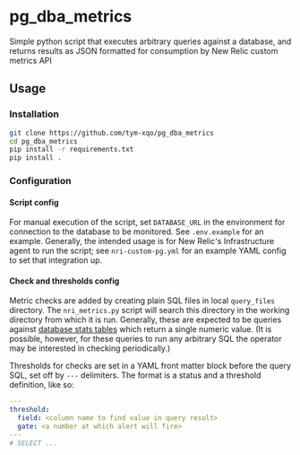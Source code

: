 # pg_dba_metrics

Simple python script that executes arbitrary queries against a database, and returns results as JSON formatted for consumption by New Relic custom metrics API
## Usage

### Installation

``` bash
git clone https://github.com/tym-xqo/pg_dba_metrics
cd pg_dba_metrics
pip install -r requirements.txt
pip install .
```

### Configuration

#### Script config

For manual execution of the script, set `DATABASE_URL` in the environment for connection to the database to be monitored. See `.env.example` for an example. Generally, the intended usage is for New Relic's Infrastructure agent to run the script; see `nri-custom-pg.yml` for an example YAML config to set that integration up.

#### Check and thresholds config

Metric checks are added by creating plain SQL files in local `query_files` directory. The `nri_metrics.py` script will search this directory in the working directory from which it is run. Generally, these are expected to be queries against [database stats tables](https://www.postgresql.org/docs/current/monitoring-stats.html) which return a single numeric value. (It is possible, however, for these queries to run any arbitrary SQL the operator may be interested in checking periodically.)

Thresholds for checks are set in a YAML front matter block before the query SQL, set off by `---` delimiters. The format is a status and a threshold definition, like so:

``` yaml
---
threshold:
  field: <column name to find value in query result>
  gate: <a number at which alert will fire>
---
# SELECT ...

```
